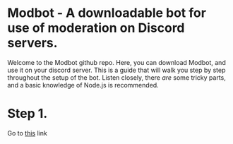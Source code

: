 # Modbot - A downloadable bot for use of moderation on Discord servers.
Welcome to the Modbot github repo. Here, you can download Modbot, and use it on your discord server.
This is a guide that will walk you step by step throughout the setup of the bot.
Listen closely, there *are* some tricky parts, and a basic knowledge of Node.js is recommended.


# Step 1.
Go to [this](/ "lol") link
<img src="">
